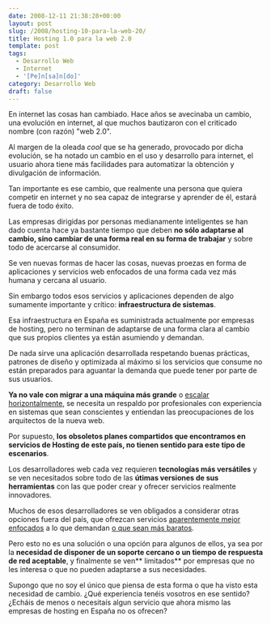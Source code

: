 ```yaml
---
date: 2008-12-11 21:38:28+00:00
layout: post
slug: /2008/hosting-10-para-la-web-20/
title: Hosting 1.0 para la web 2.0
template: post
tags:
  - Desarrollo Web
  - Internet
  - '[Pe]n[sa]n[do]'
category: Desarrollo Web
draft: false
---
```


En internet las cosas han cambiado. Hace años se avecinaba un cambio, una evolución en internet, al que muchos bautizaron con el criticado nombre (con razón) "web 2.0".

Al margen de la oleada _cool_ que se ha generado, provocado por dicha evolución, se ha notado un cambio en el uso y desarrollo para internet, el usuario ahora tiene más facilidades para automatizar la obtención y divulgación de información.

Tan importante es ese cambio, que realmente una persona que quiera competir en internet y no sea capaz de integrarse y aprender de él, estará fuera de todo éxito.

Las empresas dirigidas por personas medianamente inteligentes se han dado cuenta hace ya bastante tiempo que deben **no sólo adaptarse al cambio, sino cambiar de una forma real en su forma de trabajar** y sobre todo de acercarse al consumidor.

Se ven nuevas formas de hacer las cosas, nuevas proezas en forma de aplicaciones y servicios web enfocados de una forma cada vez más humana y cercana al usuario.

Sin embargo todos esos servicios y aplicaciones dependen de algo sumamente importante y crítico: **infraestructura de sistemas**.

Esa infraestructura en España es suministrada actualmente por empresas de hosting, pero no terminan de adaptarse de una forma clara al cambio que sus propios clientes ya están asumiendo y demandan.

De nada sirve una aplicación desarrollada respetando buenas prácticas, patrones de diseño y optimizada al máximo si los servicios que consume no están preparados para aguantar la demanda que puede tener por parte de sus usuarios.

**Ya no vale con migrar a una máquina más grande** o [escalar horizontalmente](http://es.wikipedia.org/wiki/Escalabilidad#Escalada_vertical_vs._horizontal), se necesita un respaldo por profesionales con experiencia en sistemas que sean conscientes y entiendan las preocupaciones de los arquitectos de la nueva web.

Por supuesto, **los obsoletos planes compartidos que encontramos en servicios de Hosting de este país, no tienen sentido para este tipo de escenarios**.

Los desarrolladores web cada vez requieren **tecnologías más versátiles** y se ven necesitados sobre todo de las **útimas versiones de sus herramientas** con las que poder crear y ofrecer servicios realmente innovadores.

Muchos de esos desarrolladores se ven obligados a considerar otras opciones fuera del país, que ofrezcan servicios [aparentemente mejor enfocados](http://mediatemple.net/) a lo que demandan [o que sean más baratos](http://www.ovh.es).

Pero esto no es una solución o una opción para algunos de ellos, ya sea por la **necesidad de disponer de un soporte cercano o un tiempo de respuesta de red aceptable**, y finalmente se ven** limitados** por empresas que no les interesa o que no pueden adaptarse a sus necesidades.

Supongo que no soy el único que piensa de esta forma o que ha visto esta necesidad de cambio. ¿Qué experiencia tenéis vosotros en ese sentido? ¿Echáis de menos o necesitaís algun servicio que ahora mismo las empresas de hosting en España no os ofrecen?
